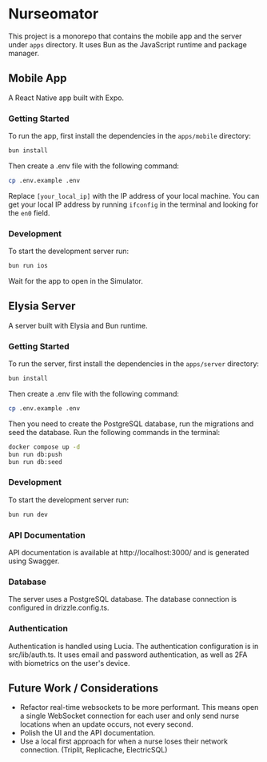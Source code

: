 # Nurseomator

This project is a monorepo that contains the mobile app and the server under `apps` directory. It uses Bun as the JavaScript runtime and package manager.

## Mobile App

A React Native app built with Expo.

### Getting Started

To run the app, first install the dependencies in the `apps/mobile` directory:

```bash
bun install
```

Then create a .env file with the following command:

```bash
cp .env.example .env
```

Replace `[your_local_ip]` with the IP address of your local machine. You can get your local IP address by running `ifconfig` in the terminal and looking for the `en0` field.

### Development

To start the development server run:

```bash
bun run ios
```

Wait for the app to open in the Simulator.

## Elysia Server

A server built with Elysia and Bun runtime.

### Getting Started

To run the server, first install the dependencies in the `apps/server` directory:

```bash
bun install
```

Then create a .env file with the following command:

```bash
cp .env.example .env
```

Then you need to create the PostgreSQL database, run the migrations and seed the database. Run the following commands in the terminal:

```bash
docker compose up -d
bun run db:push
bun run db:seed
```

### Development

To start the development server run:

```bash
bun run dev
```

### API Documentation

API documentation is available at http://localhost:3000/ and is generated using Swagger.

### Database

The server uses a PostgreSQL database. The database connection is configured in drizzle.config.ts.

### Authentication

Authentication is handled using Lucia. The authentication configuration is in src/lib/auth.ts. It uses email and password authentication, as well as 2FA with biometrics on the user's device.

## Future Work / Considerations

- Refactor real-time websockets to be more performant. This means open a single WebSocket connection for each user and only send nurse locations when an update occurs, not every second.
- Polish the UI and the API documentation.
- Use a local first approach for when a nurse loses their network connection. (Triplit, Replicache, ElectricSQL)
